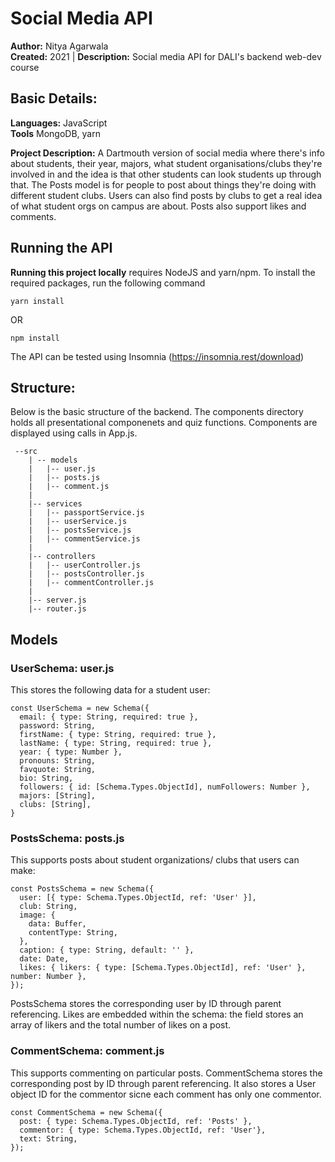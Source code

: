 # Social Media API

**Author:** Nitya Agarwala  
**Created:** 2021 | **Description:** Social media API for DALI's backend web-dev course

## Basic Details:
**Languages:** JavaScript  
**Tools** MongoDB, yarn

**Project Description:** A Dartmouth version of social media where there's info about students, their year, majors, what student organisations/clubs they're involved in and the idea is that other students can look students up through that. The Posts model is for people to post about things they're doing with different student clubs. Users can also find posts by clubs to get a real idea of what student orgs on campus are about. Posts also support likes and comments.

## Running the API

**Running this project locally** requires NodeJS and yarn/npm. To install the required packages, run the following command

```yarn install```

OR

```npm install```

The API can be tested using Insomnia (https://insomnia.rest/download)

## Structure:
Below is the basic structure of the backend. The components directory holds all presentational componenets and quiz functions. Components are displayed using calls in App.js.
```
 --src
    | -- models
    |   |-- user.js
    |   |-- posts.js
    |   |-- comment.js
    |
    |-- services
    |   |-- passportService.js
    |   |-- userService.js
    |   |-- postsService.js
    |   |-- commentService.js
    |
    |-- controllers
    |   |-- userController.js
    |   |-- postsController.js
    |   |-- commentController.js
    |
    |-- server.js
    |-- router.js
 ```
## Models
### UserSchema: user.js
This stores the following data for a student user:
```
const UserSchema = new Schema({
  email: { type: String, required: true },
  password: String,
  firstName: { type: String, required: true },
  lastName: { type: String, required: true },
  year: { type: Number },
  pronouns: String,
  favquote: String,
  bio: String,
  followers: { id: [Schema.Types.ObjectId], numFollowers: Number },
  majors: [String],
  clubs: [String],
}
```
### PostsSchema: posts.js
This supports posts about student organizations/ clubs that users can make:
```
const PostsSchema = new Schema({
  user: [{ type: Schema.Types.ObjectId, ref: 'User' }],
  club: String,
  image: {
    data: Buffer,
    contentType: String,
  },
  caption: { type: String, default: '' },
  date: Date,
  likes: { likers: { type: [Schema.Types.ObjectId], ref: 'User' }, number: Number },
});
```
PostsSchema stores the corresponding user by ID through parent referencing. Likes are embedded within the schema: the field stores an array of likers and the total number of likes on a post.

### CommentSchema: comment.js
This supports commenting on particular posts. 
CommentSchema stores the corresponding post by ID through parent referencing. It also stores a User object ID for the commentor sicne each comment has only one commentor.
```
const CommentSchema = new Schema({
  post: { type: Schema.Types.ObjectId, ref: 'Posts' }, 
  commentor: { type: Schema.Types.ObjectId, ref: 'User'}, 
  text: String,
});
```
